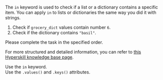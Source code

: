 

The `in` keyword is used to check if a list or a dictionary contains a specific 
item. You can apply `in` to lists or dictionaries the same way you did it with strings.  
  
1) Check if `grocery_dict` values contain number `6`.  
2) Check if the dictionary contains `"basil"`.

Please complete the task in the specified order.

For more structured and detailed information, you can refer to [this Hyperskill knowledge base page](https://hyperskill.org/learn/step/11096).

<div class="hint">Use the <code>in</code> keyword.</div>

<div class="hint">Use the <code>.values()</code> and <code>.keys()</code> attributes.</div>
